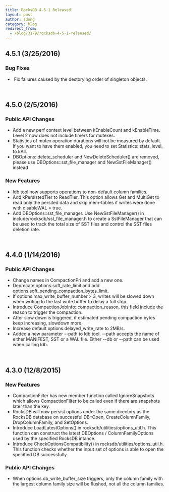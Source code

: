 ```yaml
---
title: RocksDB 4.5.1 Released!
layout: post
author: sdong
category: blog
redirect_from:
  - /blog/3179/rocksdb-4-5-1-released/
---
```


## 4.5.1 (3/25/2016)

### Bug Fixes

  *  Fix failures caused by the destorying order of singleton objects.

<br/>

## 4.5.0 (2/5/2016)

### Public API Changes

  * Add a new perf context level between kEnableCount and kEnableTime. Level 2 now does not include timers for mutexes.
  * Statistics of mutex operation durations will not be measured by default. If you want to have them enabled, you need to set Statistics::stats_level_ to kAll.
  * DBOptions::delete_scheduler and NewDeleteScheduler() are removed, please use DBOptions::sst_file_manager and NewSstFileManager() instead

### New Features
  * ldb tool now supports operations to non-default column families.
  * Add kPersistedTier to ReadTier. This option allows Get and MultiGet to read only the persited data and skip mem-tables if writes were done with disableWAL = true.
  * Add DBOptions::sst_file_manager. Use NewSstFileManager() in include/rocksdb/sst_file_manager.h to create a SstFileManager that can be used to track the total size of SST files and control the SST files deletion rate.

<br/>

<!--truncate-->

## 4.4.0 (1/14/2016)

### Public API Changes

  * Change names in CompactionPri and add a new one.
  * Deprecate options.soft_rate_limit and add options.soft_pending_compaction_bytes_limit.
  * If options.max_write_buffer_number > 3, writes will be slowed down when writing to the last write buffer to delay a full stop.
  * Introduce CompactionJobInfo::compaction_reason, this field include the reason to trigger the compaction.
  * After slow down is triggered, if estimated pending compaction bytes keep increasing, slowdown more.
  * Increase default options.delayed_write_rate to 2MB/s.
  * Added a new parameter --path to ldb tool. --path accepts the name of either MANIFEST, SST or a WAL file. Either --db or --path can be used when calling ldb.

<br/>

## 4.3.0 (12/8/2015)

### New Features

  * CompactionFilter has new member function called IgnoreSnapshots which allows CompactionFilter to be called even if there are snapshots later than the key.
  * RocksDB will now persist options under the same directory as the RocksDB database on successful DB::Open, CreateColumnFamily, DropColumnFamily, and SetOptions.
  * Introduce LoadLatestOptions() in rocksdb/utilities/options_util.h. This function can construct the latest DBOptions / ColumnFamilyOptions used by the specified RocksDB intance.
  * Introduce CheckOptionsCompatibility() in rocksdb/utilities/options_util.h. This function checks whether the input set of options is able to open the specified DB successfully.

### Public API Changes

  * When options.db_write_buffer_size triggers, only the column family with the largest column family size will be flushed, not all the column families.
